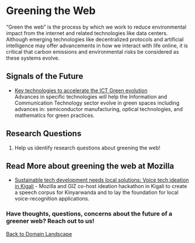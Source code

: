 # Greening the Web

“Green the web” is the process by which we work to reduce environmental impact from the internet and related technologies like data centers. Although emerging technologies like decentralized protocols and artificial intelligence may offer advancements in how we interact with life online, it is critical that carbon emissions and environmental risks be considered as these systems evolve.

## Signals of the Future
* [Key technologies to accelerate the ICT Green evolution](https://arxiv.org/abs/1903.09627v1)
<br>Advances in specific technologies will help the Information and Communication Technology sector evolve in green spaces including advances in: semiconductor manufacturing, optical technologies, and mathematics for green practices.

## Research Questions
1. Help us identify research questions about greening the web!

## Read More about greening the web at Mozilla
* [Sustainable tech development needs local solutions: Voice tech ideation in Kigali](https://medium.com/mozilla-open-innovation/sustainable-tech-development-needs-local-solutions-voice-tech-ideation-in-kigali-ec8dd33e0823) - Mozilla and GIZ co-host ideation hackathon in Kigali to create a speech corpus for Kinyarwanda and to lay the foundation for local voice-recognition applications. 



### Have thoughts, questions, concerns about the future of a greener web? Reach out to us!



[Back to Domain Landscape](/landscape)

